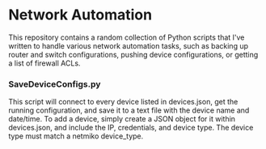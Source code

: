 # Network Automation
This repository contains a random collection of Python scripts that I've written to handle various network automation tasks, such as backing up router and switch configurations, pushing device configurations, or getting a list of firewall ACLs.

### SaveDeviceConfigs.py
This script will connect to every device listed in devices.json, get the running configuration, and save it to a text file with the device name and date/time. To add a device, simply create a JSON object for it within devices.json, and include the IP, credentials, and device type. The device type must match a netmiko device_type.